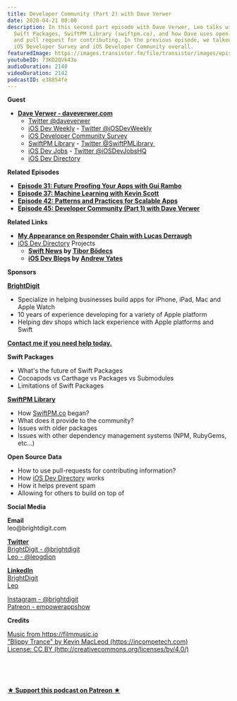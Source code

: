 ```yaml
---
title: Developer Community (Part 2) with Dave Verwer
date: 2020-04-21 00:00
description: In this second part episode with Dave Verwer, Leo talks with Dave about
  Swift Packages, SwiftPM Library (swiftpm.co), and how Dave uses open-source data
  and pull request for contributing. In the previous episode, we talked about the
  iOS Developer Survey and iOS Developer Community overall.
featuredImage: https://images.transistor.fm/file/transistor/images/episode/238174/full_1587155756-artwork.jpg
youtubeID: 73KD2QVk43o
audioDuration: 2140
videoDuration: 2142
podcastID: e38854fe
---
```

<p><b>Guest</b></p><ul><li>
<a href="https://daveverwer.com/"><strong>Dave Verwer - daveverwer.com</strong></a><ul>
<li><a href="https://twitter.com/daveverwer/">Twitter @daveverwer</a></li>
<li>
<a href="https://iosdevweekly.com/">iOS Dev Weekly</a> - <a href="https://twitter.com/iOSDevWeekly">Twitter @iOSDevWeekly</a>
</li>
<li><a href="https://iosdevsurvey.com/">iOS Developer Community Survey</a></li>
<li>
<a href="https://swiftpm.co/">SwiftPM Library</a> - <a href="https://twitter.com/SwiftPMLibrary">Twitter @SwiftPMLibrary </a>
</li>
<li>
<a href="https://iosdevjobs.com/">iOS Dev Jobs</a> - <a href="https://twitter.com/iosdevjobshq">Twitter @iOSDevJobsHQ</a>
</li>
<li><a href="https://iosdevdirectory.com/">iOS Dev Directory</a></li>
</ul>
</li></ul><p><b>Related Episodes</b></p><ul>
<li><a href="https://share.transistor.fm/s/29d6ee9b"><strong>Episode 31: Future Proofing Your Apps with Gui Rambo</strong></a></li>
<li><a href="https://share.transistor.fm/s/52ef1db7"><strong>Episode 37: Machine Learning with Kevin Scott</strong></a></li>
<li><a href="https://share.transistor.fm/s/4eba2003"><strong>Episode 42: Patterns and Practices for Scalable Apps</strong></a></li>
<li><a href="https://share.transistor.fm/s/46b2f52d"><strong>Episode 45: Developer Community (Part 1) with Dave Verwer</strong></a></li>
</ul><p><b>Related Links</b></p><ul>
<li><a href="https://youtu.be/j5TA4C_VNc0"><strong>My Appearance on Responder Chain with Lucas Derraugh</strong></a></li>
<li>
<a href="https://iosdevdirectory.com/">iOS Dev Directory</a> Projects<ul>
<li>
<a href="https://theswiftdev.com/news/"><strong>Swift News</strong></a><strong> by </strong><a href="https://twitter.com/tiborbodecs"><strong>Tibor Bödecs</strong></a>
</li>
<li>
<a href="https://iosdevblogs.com"><strong>iOS Dev Blogs</strong></a><strong> by </strong><a href="https://twitter.com/ay8s"><strong>Andrew Yates</strong></a>
</li>
</ul>
</li>
</ul><p><b>Sponsors</b></p><p><a href="https://brightdigit.com/"><strong>BrightDigit</strong></a></p><ul>
<li>Specialize in helping businesses build apps for iPhone, iPad, Mac and Apple Watch</li>
<li>10 years of experience developing for a variety of Apple platform</li>
<li>Helping dev shops which lack experience with Apple platforms and Swift</li>
</ul><p><a href="https://brightdigit.com/contact/"><strong>Contact me if you need help today.</strong></a></p><p><b>Swift Packages</b></p><ul>
<li>What's the future of Swift Packages</li>
<li>Cocoapods vs Carthage vs Packages vs Submodules</li>
<li>Limitations of Swift Packages</li>
</ul><p><b><a href="https://SwiftPM.co">SwiftPM Library</a></b></p><ul>
<li>How <a href="https://swiftpm.co">SwiftPM.co</a> began?</li>
<li>What does it provide to the community?</li>
<li>Issues with older packages</li>
<li>Issues with other dependency management systems (NPM, RubyGems, etc...)</li>
</ul><p><b>Open Source Data</b></p><ul>
<li>How to use pull-requests for contributing information?</li>
<li>How <a href="https://iosdevdirectory.com/">iOS Dev Directory</a> works</li>
<li>How it helps prevent spam </li>
<li>Allowing for others to build on top of</li>
</ul><p><b>Social Media</b></p><p><strong>Email</strong><br>leo@brightdigit.com</p><p><a href="https://twitter.com/brightdigit"><strong>Twitter </strong><br>BrightDigit - @brightdigit</a><br><a href="https://twitter.com/leogdion">Leo - @leogdion</a></p><p><a href="https://www.linkedin.com/company/bright-digit"><strong>LinkedIn</strong><br>BrightDigit</a><br><a href="https://www.linkedin.com/in/leogdion/">Leo</a></p><p><a href="https://www.instagram.com/brightdigit/">Instagram - @brightdigit</a><br><a href="https://www.patreon.com/empowerappsshow">Patreon - empowerappshow</a></p><p><b>Credits</b></p><p><a href="https://filmmusic.io/">Music from https://filmmusic.io</a><br><a href="https://incompetech.com/">"Blippy Trance" by Kevin MacLeod (https://incompetech.com)</a><br><a href="http://creativecommons.org/licenses/by/4.0/">License: CC BY (http://creativecommons.org/licenses/by/4.0/)</a></p><p><br></p><p><br></p><p><strong><a href="https://www.patreon.com/empowerappsshow" rel="payment" title="★ Support this podcast on Patreon ★">★ Support this podcast on Patreon ★</a></strong></p>
      
